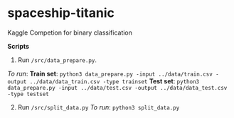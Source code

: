 # spaceship-titanic
Kaggle Competion for binary classification

__Scripts__

1. Run `/src/data_prepare.py`. 

_To run_:
__Train set__: `python3 data_prepare.py -input ../data/train.csv -output ../data/data_train.csv -type trainset`
__Test set__: `python3 data_prepare.py -input ../data/test.csv -output ../data/data_test.csv -type testset`

2. Run `/src/split_data.py`
_To run_: `python3 split_data.py`
